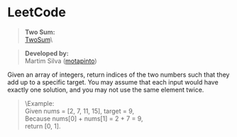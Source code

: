 # LeetCode

>
> **Two Sum:**\
> [TwoSum](https://leetcode.com/problems/two-sum/)\\

> **Developed by:**\
> Martim Silva ([motapinto](https://github.com/motapinto))

Given an array of integers, return indices of the two numbers such that they add up to a specific target.
You may assume that each input would have exactly one solution, and you may not use the same element twice.
>\Example:\
>Given nums = [2, 7, 11, 15], target = 9,\
>Because nums[0] + nums[1] = 2 + 7 = 9,\
>return [0, 1].
